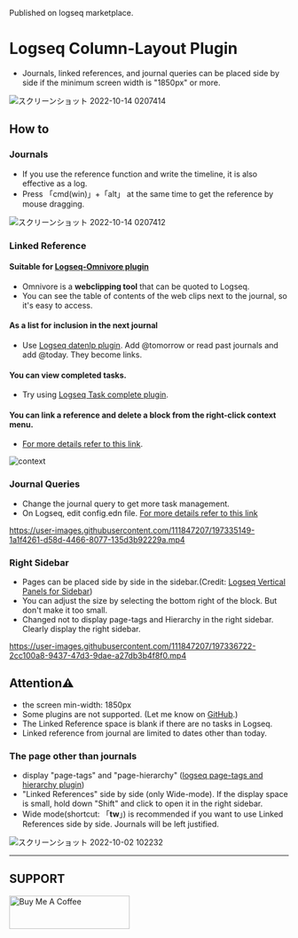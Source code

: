 Published on logseq marketplace. 

# Logseq Column-Layout Plugin
 - Journals, linked references, and journal queries can be placed side by side if the minimum screen width is "1850px" or more.
 
 ![スクリーンショット 2022-10-14 0207414](https://user-images.githubusercontent.com/111847207/195663729-7c979e9e-9309-4f0b-9766-581778c5aaa7.png)

## How to
### Journals
 - If you use the reference function and write the timeline, it is also effective as a log.
 - Press 「cmd(win)」+「alt」 at the same time to get the reference by mouse dragging.

![スクリーンショット 2022-10-14 0207412](https://user-images.githubusercontent.com/111847207/195662824-35aecadd-c404-42a8-82eb-54ffc628c321.png)

### Linked Reference
#### Suitable for [Logseq-Omnivore plugin](https://github.com/omnivore-app/logseq-omnivore)
- Omnivore is a **webclipping tool** that can be quoted to Logseq.
- You can see the table of contents of the web clips next to the journal, so it's easy to access.
#### As a list for inclusion in the next journal
 - Use [Logseq datenlp plugin](https://github.com/hkgnp/logseq-datenlp-plugin). Add @tomorrow or read past journals and add @today. They become links.
 #### You can view completed tasks.
 - Try using [Logseq Task complete plugin](https://github.com/DimitryDushkin/logseq-plugin-task-check-date).
#### You can link a reference and delete a block from the right-click context menu.
 - [For more details refer to this link](https://github.com/YU000jp/logseq-repeat-task-reference/blob/main/README.md).

![context](https://user-images.githubusercontent.com/111847207/196365538-e482a4a8-be75-4d93-9664-2e5a99c71e34.png)

### Journal Queries
 - Change the journal query to get more task management.
 - On Logseq, edit config.edn file. [For more details refer to this link](https://github.com/YU000jp/Logseq-default-queries-journals)

https://user-images.githubusercontent.com/111847207/197335149-1a1f4261-d58d-4466-8077-135d3b92229a.mp4

### Right Sidebar
 - Pages can be placed side by side in the sidebar.(Credit: [Logseq Vertical Panels for Sidebar](https://github.com/r-hegde/logseq-vertical-panels))
 - You can adjust the size by selecting the bottom right of the block. But don't make it too small.
 - Changed not to display page-tags and Hierarchy in the right sidebar. Clearly display the right sidebar.
 
https://user-images.githubusercontent.com/111847207/197336722-2cc100a8-9437-47d3-9dae-a27db3b4f8f0.mp4

## Attention⚠️
 - the screen min-width: 1850px
 - Some plugins are not supported. (Let me know on [GitHub](https://github.com/YU000jp/Logseq-column-Layout/issues).)
 - The Linked Reference space is blank if there are no tasks in Logseq.
 - Linked reference from journal are limited to dates other than today.

### The page other than journals
 - display "page-tags" and "page-hierarchy" ([logseq page-tags and hierarchy plugin](https://github.com/YU000jp/logseq-page-tags-and-hierarchy))
 - "Linked References" side by side (only Wide-mode). If the display space is small, hold down "Shift" and click to open it in the right sidebar.
 - Wide mode(shortcut: 「**tw**」) is recommended if you want to use Linked References side by side. Journals will be left justified.
 
![スクリーンショット 2022-10-02 102232](https://user-images.githubusercontent.com/111847207/193434026-5595de15-2e40-42a2-95d4-ab0f1c2b55c3.png)


---
 

## SUPPORT
 <a href="https://www.buymeacoffee.com/yu000japan" target="_blank"><img src="https://cdn.buymeacoffee.com/buttons/v2/default-yellow.png" alt="Buy Me A Coffee" style="height: 60px !important;width: 217px !important;" ></a>
 

